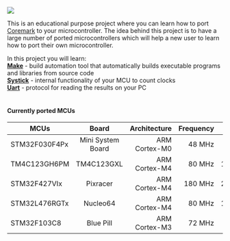 ![](https://lh3.googleusercontent.com/tGsP90k5rIOJxLOjpQHtLuFidqPc9014MLafYCJ3keR67zjKMnBsX69u3btXyqTZTtVzhZUp-YOiMHQ0vswwThnPBmgQTOnXssH_Vw7k8Jh7sYCO3C_jNRgurzmD7XUQiePPyC55caOyEI-5f8grigwaml6bUP3YRYG8wo6CpH0ER0_iL0dG8dMFkNhvVyFyYiCWm3KyXR8qSKGpAWp8ogmV73kqUQnq6-B3_CYtNmbJFg0Q9HviTabaqM7SeKWYGhSFTD10fMvDzjaQmWyEtRXCjeEme77LmPR8lp1XVq368dui9zD-OE6wdPvL__hkFRBFfzYq8Gm9xG8fkugrleo1Mu9rw6_KkMupl6Y-yvlrE_lx1vzlOJibsyLoct856r0cuU4Yq-CVRsmPzmwjbEXGF9GF3q-x6zBfgh4WkVSCZC9hbT7aKp2zNu4D2RQf22QL0qPzBs_QlVMC2ZYVlDrN2b6ksRDpIIxi-h7Ign0K4yyunYHSLXsUE70gbvTi1sKxzL6gvthhvYyfEfLb38xGH7rDonIlw7vZgS2J0zNq7JSjcJMiDowzS5Cz_7SSuy1YKOF5HxIDH70GkQASUHrRLmnhIDDt7TJYK-yks8kj1MXB_uGudvGOM2eb7ZTkgQK8W7InNgTXF3qfqwy7JtMR5mE4uVOQWWETFJzd7l4QllmfEL2tefMMIM-MHjGvnVJAcYalq9UZPX5puhDFRoU=w338-h106-no)

This is an educational purpose project where you can learn how to port [Coremark](https://www.eembc.org/coremark/) to your microcontroller. 
The idea behind this project is to have a large number of ported microcontrollers which will help a new user to learn how to port their own microcontroller.

In this project you will learn:</br>
<b>[Make](https://en.wikipedia.org/wiki/Make_(software))</b> - build automation tool that automatically builds executable programs and libraries from source code</br>
<b>[Systick](http://infocenter.arm.com/help/index.jsp?topic=/com.arm.doc.dai0179b/ar01s02s08.html)</b> - internal functionality of your MCU to count clocks</br>
<b>[Uart](https://en.wikipedia.org/wiki/Universal_asynchronous_receiver-transmitter)</b> - protocol for reading the results on your PC </br>
</br>

#### Currently ported MCUs


| MCUs             | Board             | Architecture  | Frequency | Score  |
| ---------------- |:-----------------:| -------------:| ---------:| ------:|
| STM32F030F4Px    | Mini System Board | ARM Cortex-M0 | 48 MHz    | 36.10  |
| TM4C123GH6PM     | TM4C123GXL        | ARM Cortex-M4 | 80 MHz    | 102.01 |
| STM32F427VIx     | Pixracer          | ARM Cortex-M4 | 180 MHz   | 258.33 |
| STM32L476RGTx    | Nucleo64          | ARM Cortex-M4 | 80 MHz    | 127.87 |
| STM32F103C8      | Blue Pill         | ARM Cortex-M3 | 72 MHz    | 75.09  |
